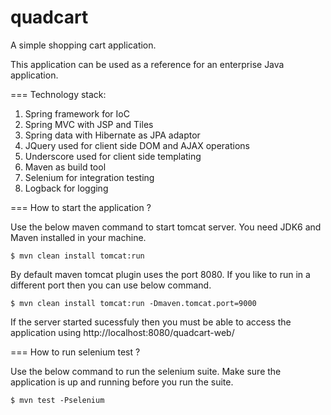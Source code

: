 quadcart
========

A simple shopping cart application.

This application can be used as a reference for an enterprise Java application.


=== Technology stack:

1. Spring framework for IoC
2. Spring MVC with JSP and Tiles
3. Spring data with Hibernate as JPA adaptor
4. JQuery used for client side DOM and AJAX operations
5. Underscore used for client side templating
6. Maven as build tool
7. Selenium for integration testing
8. Logback for logging


=== How to start the application ?

Use the below maven command to start tomcat server. You need JDK6 and Maven installed in your machine.

    $ mvn clean install tomcat:run

By default maven tomcat plugin uses the port 8080. If you like to run in a different port then you can use below command.

    $ mvn clean install tomcat:run -Dmaven.tomcat.port=9000

If the server started sucessfuly then you must be able to access the application using http://localhost:8080/quadcart-web/


=== How to run selenium test ?

Use the below command to run the selenium suite. Make sure the application is up and running before you run the suite.

    $ mvn test -Pselenium
